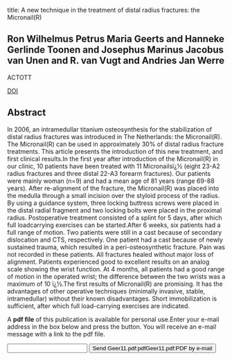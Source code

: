 title: A new technique in the treatment of distal radius fractures: the Micronail(R)

## Ron Wilhelmus Petrus Maria Geerts and Hanneke Gerlinde Toonen and Josephus Marinus Jacobus van Unen and R. van Vugt and Andries Jan Werre
ACTOTT

<a href="https://doi.org/10.3944/AOTT.2011.2333">DOI</a>

## Abstract
In 2006, an intramedullar titanium osteosynthesis for the stabilization of distal radius fractures was introduced in The Netherlands: the Micronail(R). The Micronail(R) can be used in approximately 30% of distal radius fracture treatments. This article presents the introduction of this new treatment, and first clinical results.In the first year after introduction of the Micronail(R) in our clinic, 10 patients have been treated with 11 Micronailsï¿½ (eight 23-A2 radius fractures and three distal 22-A3 forearm fractures). Our patients were mainly woman (n=9) and had a mean age of 81 years (range 69-88 years). After re-alignment of the fracture, the Micronail(R) was placed into the medulla through a small incision over the styloid process of the radius. By using a guidance system, three locking buttress screws were placed in the distal radial fragment and two locking bolts were placed in the proximal radius. Postoperative treatment consisted of a splint for 5 days, after which full loadcarrying exercises can be started.After 6 weeks, six patients had a full range of motion. Two patients were still in a cast because of secondary dislocation and CTS, respectively. One patient had a cast because of newly sustained trauma, which resulted in a peri-osteosynthetic fracture. Pain was not recorded in these patients. All fractures healed without major loss of alignment. Patients experienced good to excellent results on an analog scale showing the wrist function. At 4 months, all patients had a good range of motion in the operated wrist; the difference between the two wrists was a maximum of 10 ï¿½.The first results of Micronail(R) are promising. It has the advantages of other operative techniques (minimally invasive, stable, intramedullar) without their known disadvantages. Short immobilization is sufficient, after which full load-carrying exercises are indicated.

A <b>pdf file</b> of this publication is available for personal use.Enter your e-mail address in the box below and press the button. You will receive an e-mail message with a link to the pdf file.
<form action="sender.php">  <input type="text" name="email">  <input type="submit" value="Send Geer11.pdf:pdfGeer11.pdf:PDF by e-mail"></form>